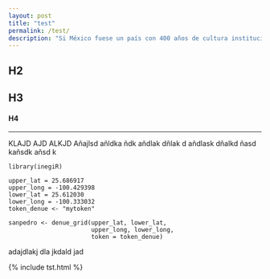 ```yaml
---           
layout: post
title: "test"
permalink: /test/
description: "Si México fuese un país con 400 años de cultura institucional sólida y un electorado extremadamente crítico, tal vez valdría la pena intentar una presidencia de AMLO. Desafortunadamente, no estamos preparados para un experimento de esta magnitud."
---
```


## H2

## H3

#### H4 


-----------------


KLAJD AJD ALKJD Añajlsd añldka ñdk añdlak dñlak d
añdlask dñalkd ñasd kañsdk añsd k




~~~~~~~
library(inegiR)

upper_lat = 25.686917
upper_long = -100.429398
lower_lat = 25.612030
lower_long = -100.333032
token_denue <- "mytoken"

sanpedro <- denue_grid(upper_lat, lower_lat, 
                       upper_long, lower_long, 
                       token = token_denue)
~~~~~~~
adajdlakj dla jkdald jad

<div>
{% include tst.html %}
</div>
